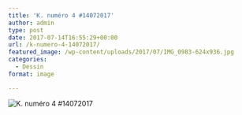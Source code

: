 ```yaml
---
title: 'K. numéro 4 #14072017'
author: admin
type: post
date: 2017-07-14T16:55:29+00:00
url: /k-numero-4-14072017/
featured_image: /wp-content/uploads/2017/07/IMG_0983-624x936.jpg
categories:
  - Dessin
format: image

---
```

![K. numéro 4 #14072017](./IMG_0983.jpg)